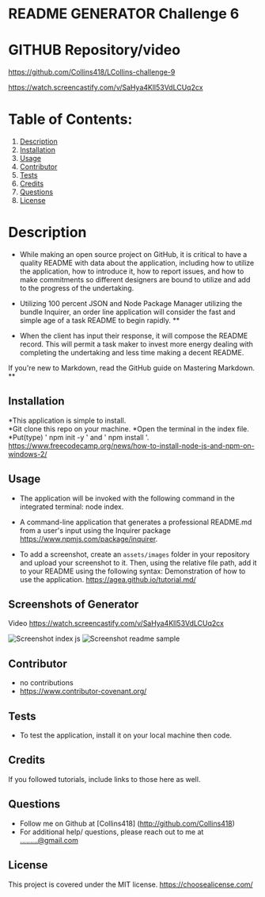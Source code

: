 # **README GENERATOR Challenge 6**

# GITHUB Repository/video
https://github.com/Collins418/LCollins-challenge-9

https://watch.screencastify.com/v/SaHya4Kll53VdLCUq2cx




# Table of Contents:
1. [Description](#description)
2. [Installation ](#installation)
3. [Usage](#usage)
4. [Contributor](#contributor)
5. [Tests](#tests)
6. [Credits](#credits)
7. [Questions](#questions)
8. [License](#license)


# Description

* While making an open source project on GitHub, it is critical to have a quality README with data about the application, including how to utilize the application, how to introduce it, how to report issues, and how to make commitments so different designers are bound to utilize and add to the progress of the undertaking.

* Utilizing 100 percent JSON and Node Package Manager utilizing the bundle Inquirer, an order line application will consider the fast and simple age of a task README to begin rapidly. **

* When the client has input their response, it will compose the README record. This will permit a task maker to invest more energy dealing with completing the undertaking and less time making a decent README.

If you're new to Markdown, read the GitHub guide on Mastering Markdown.
**
## Installation

*This application is simple to install.  
*Git clone this repo on your machine.
 *Open the terminal in the index file.
*Put(type)  ' npm init -y ' and ' npm install '.
https://www.freecodecamp.org/news/how-to-install-node-js-and-npm-on-windows-2/


## Usage

* The application will be invoked with the following command in the integrated terminal: node index.

*  A command-line application that generates a professional README.md from a user's input using the Inquirer package https://www.npmjs.com/package/inquirer.

* To add a screenshot, create an `assets/images` folder in your repository and upload your screenshot to it. Then, using the relative file path, add it to your README using the following syntax: Demonstration of how to use the application. https://agea.github.io/tutorial.md/


## Screenshots of Generator
Video 
https://watch.screencastify.com/v/SaHya4Kll53VdLCUq2cx


![Screenshot index js ](https://user-images.githubusercontent.com/106499144/186963884-c9e96960-877c-4bcf-9cc1-4595a487fc50.jpg)
![Screenshot readme sample](https://user-images.githubusercontent.com/106499144/186963886-87d330ce-bffc-4ab5-afc7-e3d8f20474db.jpg)

## Contributor

* no contributions
*  https://www.contributor-covenant.org/

## Tests

* To test the application, install it on your local machine then code. 

## Credits

If you followed tutorials, include links to those here as well.

## Questions

* Follow me on Github at [Collins418] (http://github.com/Collins418)
* For additional help/ questions, please reach out to me at .........@gmail.com

## License 

This project is covered under the MIT license. https://choosealicense.com/
